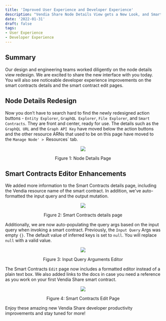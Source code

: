 ```yaml
---
title: 'Improved User Experience and Developer Experience'
description: "Vendia Share Node Details View gets a New Look, and Smart Contracts Editor improves developer productivity"
date: '2022-01-31'
draft: false
tags:
- User Experience
- Developer Experience
---
```




## Summary

Our design and engineering teams worked diligently on the node details view redesign. We are excited to share the new interface with you today. You will also see noticeable developer experience improvements on the smart contracts details and the smart contract edit pages. 


## Node Details Redesign

Now you don’t have to search hard to find the newly redesigned action buttons - `Entity Explorer`, `GraphQL Explorer`, `File Explorer`, and `Smart Contracts`. They are front and center, ready for use. The details such as the `GraphQL URL` and the `Graph API Key`  have moved below the action buttons and the other resource ARNs that used to be on this page have moved to the `Manage Node' > `Resources` tab.

<p align="center">
  <img src="https://user-images.githubusercontent.com/96793170/152025230-68abb6a8-2dd3-47fe-b7b3-c89c27177e1e.png" />
</p>
<p align="center">Figure 1: Node Details Page</p>


## Smart Contracts Editor Enhancements

We added more information to the Smart Contracts details page, including the Vendia resource name of the smart contract. In addition, we've auto-formatted the input query and the output mutation.



<p align="center">
  <img src="https://user-images.githubusercontent.com/96793170/152026225-fab1ad94-f305-4277-803e-844106a7af03.png" />
</p>
<p align="center">Figure 2: Smart Contracts details page</p>

Additionally, we are now auto-populating the query args based on the input query when invoking a smart contract. Previously, the `Input Query` Args was empty `{}`. The default value of inferred keys is set to `null`. You will replace `null` with a valid value. 



<p align="center">
  <img src="https://user-images.githubusercontent.com/96793170/152026362-eef7a4e2-a85a-4610-9b94-a8a068f41cc1.png" />
</p>
<p align="center">Figure 3: Input Query Arguments Editor</p>


The Smart Contracts `Edit` page now includes a formatted editor instead of a plain text box. We also added links to the docs in case you need a reference as you work on your first Vendia Share smart contract.


<p align="center">
  <img src="https://user-images.githubusercontent.com/96793170/152026673-bfc9c84d-0cd1-4d92-814d-2a700242e76e.png"/>
</p>
<p align="center">Figure 4: Smart Contracts Edit Page</p>


Enjoy these amazing new Vendia Share developer productivity improvements and stay tuned for more!

